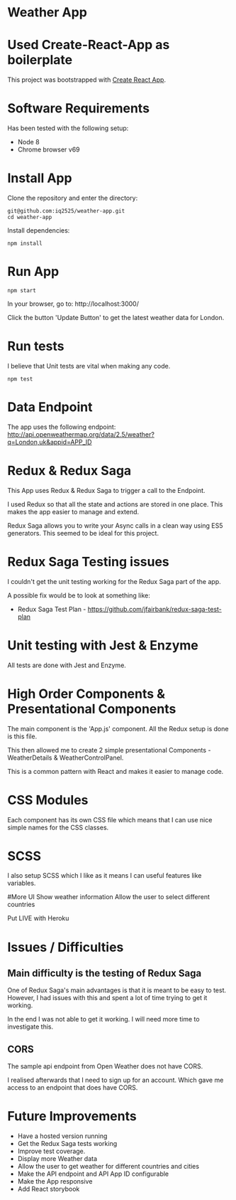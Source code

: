 # Weather App

# Used Create-React-App as boilerplate
This project was bootstrapped with [Create React App](https://github.com/facebook/create-react-app).

# Software Requirements
Has been tested with the following setup:
* Node 8
* Chrome browser v69

# Install App
Clone the repository and enter the directory:
```
git@github.com:iq2525/weather-app.git
cd weather-app
``` 

Install dependencies:
```
npm install
```

# Run App
```
npm start
```

In your browser, go to: http://localhost:3000/

Click the button 'Update Button' to get the latest weather data for London.

# Run tests
I believe that Unit tests are vital when making any code.

```
npm test
```

# Data Endpoint

The app uses the following endpoint:
http://api.openweathermap.org/data/2.5/weather?q=London,uk&appid=APP_ID

# Redux & Redux Saga

This App uses Redux & Redux Saga to trigger a call to the Endpoint.

I used Redux so that all the state and actions are stored in one place.  This makes the app easier to manage and extend.

Redux Saga allows you to write your Async calls in a clean way using ES5 generators.  This seemed to be ideal for this project.

# Redux Saga Testing issues

I couldn't get the unit testing working for the Redux Saga part of the app.

A possible fix would be to look at something like:
* Redux Saga Test Plan - https://github.com/jfairbank/redux-saga-test-plan

# Unit testing with Jest & Enzyme

All tests are done with Jest and Enzyme.

# High Order Components & Presentational Components

The main component is the 'App.js' component.  All the Redux setup is done is this file.

This then allowed me to create 2 simple presentational Components - WeatherDetails & WeatherControlPanel.

This is a common pattern with React and makes it easier to manage code.

# CSS Modules

Each component has its own CSS file which means that I can use nice simple names for the CSS classes.


# SCSS

I also setup SCSS which I like as it means I can useful features like variables.

#More UI
Show weather information
Allow the user to select different countries

Put LIVE with Heroku

# Issues / Difficulties

## Main difficulty is the testing of Redux Saga

One of Redux Saga's main advantages is that it is meant to be easy to test.  However, I had issues with this and spent a lot of time trying to get it working.

In the end I was not able to get it working.  I will need more time to investigate this.

## CORS

The sample api endpoint from Open Weather does not have CORS.  

I realised afterwards that I need to sign up for an account.  Which gave me access to an endpoint that does have CORS.

# Future Improvements

* Have a hosted version running
* Get the Redux Saga tests working
* Improve test coverage.
* Display more Weather data
* Allow the user to get weather for different countries and cities
* Make the API endpoint and API App ID configurable
* Make the App responsive
* Add React storybook

